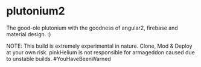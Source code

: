 # plutonium2
The good-ole plutonium with the goodness of angular2, firebase and material design. :)

NOTE: This build is extremely experimental in nature. Clone, Mod & Deploy at your own risk.  pinkHelium is not responsible for armageddon caused due to unstable builds. #YouHaveBeenWarned

